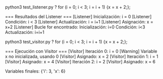python3 test_listener.py
? for (i = 0; i < 3; i = i + 1) {x = x + 2;};

=== Resultados del Listener ===
[Listener] Inicialización: i = 0
[Listener] Condición: i < 3
[Listener] Actualización: i = i+1
[Listener] Asignación: x = x+2
[Listener] Bucle for encontrado:
  Inicialización: i=0
  Condición: i<3
  Actualización: i=i+1

python3 test_visitor.py
? for (i = 0; i < 3; i = i + 1) {x = x + 2;};

=== Ejecución con Visitor ===
[Visitor] Iteración 0: i = 0
[Warning] Variable x no inicializada, usando 0
[Visitor] Asignado: x = 2
[Visitor] Iteración 1: i = 1
[Visitor] Asignado: x = 4
[Visitor] Iteración 2: i = 2
[Visitor] Asignado: x = 6

Variables finales: {'i': 3, 'x': 6}